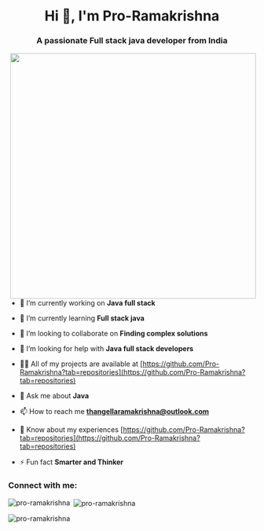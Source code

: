 <h1 align="center">Hi 👋, I'm Pro-Ramakrishna</h1>
<h3 align="center">A passionate Full stack java developer from India</h3>
<img src="https://miro.medium.com/max/1360/1*IRGHmiGsa16stedQvIaZfw.gif" width="500" hight="400" align="right">


- 🔭 I’m currently working on **Java full stack**

- 🌱 I’m currently learning **Full stack java**

- 👯 I’m looking to collaborate on **Finding complex solutions**

- 🤝 I’m looking for help with **Java full stack developers**

- 👨‍💻 All of my projects are available at [https://github.com/Pro-Ramakrishna?tab=repositories](https://github.com/Pro-Ramakrishna?tab=repositories)

- 💬 Ask me about **Java**

- 📫 How to reach me **thangellaramakrishna@outlook.com**

- 📄 Know about my experiences [https://github.com/Pro-Ramakrishna?tab=repositories](https://github.com/Pro-Ramakrishna?tab=repositories)

- ⚡ Fun fact **Smarter and Thinker**

<h3 align="left">Connect with me:</h3>
<p align="left">
</p>

<p><img align="left" src="https://github-readme-stats.vercel.app/api/top-langs?username=pro-ramakrishna&show_icons=true&locale=en&layout=compact" alt="pro-ramakrishna" /></p>

<p>&nbsp;<img align="center" src="https://github-readme-stats.vercel.app/api?username=pro-ramakrishna&show_icons=true&locale=en" alt="pro-ramakrishna" /></p>

<p><img align="center" src="https://github-readme-streak-stats.herokuapp.com/?user=pro-ramakrishna&" alt="pro-ramakrishna" /></p>
